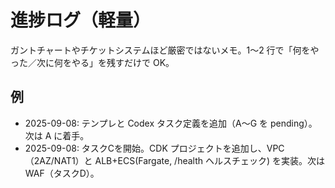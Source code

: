 # 進捗ログ（軽量）

ガントチャートやチケットシステムほど厳密ではないメモ。1〜2 行で「何をやった／次に何をやる」を残すだけで OK。

## 例
- 2025-09-08: テンプレと Codex タスク定義を追加（A〜G を pending）。次は A に着手。
- 2025-09-08: タスクCを開始。CDK プロジェクトを追加し、VPC（2AZ/NAT1）と ALB+ECS(Fargate, /health ヘルスチェック) を実装。次は WAF（タスクD）。
